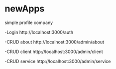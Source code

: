 # newApps
simple profile company

-Login http://localhost:3000/auth

-CRUD about http://localhost:3000/admin/about

-CRUD client http://localhost:3000/admin/client

-CRUD service http://localhost:3000/admin/service
